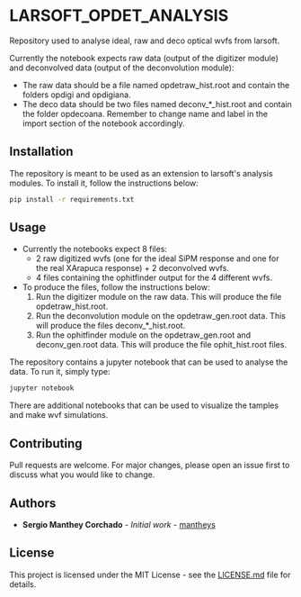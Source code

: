 # LARSOFT_OPDET_ANALYSIS

Repository used to analyse ideal, raw and deco optical wvfs from larsoft.

Currently the notebook expects raw data (output of the digitizer module) and deconvolved data (output of the deconvolution module):

- The raw data should be a file named opdetraw_hist.root and contain the folders opdigi and opdigiana.
- The deco data should be two files named deconv_*_hist.root and contain the folder opdecoana. Remember to change name and label in the import section of the notebook accordingly.

## Installation

The repository is meant to be used as an extension to larsoft's analysis modules. To install it, follow the instructions below:

```bash
pip install -r requirements.txt
```

## Usage

- Currently the notebooks expect 8 files:
  - 2 raw digitized wvfs (one for the ideal SiPM response and one for the real XArapuca response) + 2 deconvolved wvfs.
  - 4 files containing the ophitfinder output for the 4 different wvfs.
- To produce the files, follow the instructions below:
    1. Run the digitizer module on the raw data. This will produce the file opdetraw_hist.root.
    2. Run the deconvolution module on the opdetraw_gen.root data. This will produce the files deconv_*_hist.root.
    3. Run the ophitfinder module on the opdetraw_gen.root and deconv_gen.root data. This will produce the file ophit_hist.root files.

The repository contains a jupyter notebook that can be used to analyse the data. To run it, simply type:

```bash
jupyter notebook
```

There are additional notebooks that can be used to visualize the tamples and make wvf simulations.

## Contributing

Pull requests are welcome. For major changes, please open an issue first to discuss what you would like to change.

## Authors

- **Sergio Manthey Corchado** - *Initial work* - [mantheys](https://github.com/mantheys)

## License

This project is licensed under the MIT License - see the [LICENSE.md](LICENSE.md) file for details.